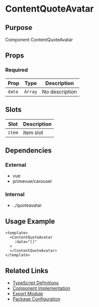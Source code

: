 # ContentQuoteAvatar

## Purpose

Component ContentQuoteAvatar

## Props

### Required
| Prop | Type | Description |
|------|------|-------------|
| `data` | `Array` | No description |

## Slots

| Slot | Description |
|------|-------------|
| `item` | item slot |

## Dependencies

### External
- vue
- primevue/carousel

### Internal
- ../quoteavatar

## Usage Example

```vue
<template>
  <ContentQuoteAvatar
    :data="[]"
  >
  </ContentQuoteAvatar>
</template>
```

## Related Links

- [TypeScript Definitions](./ContentQuoteAvatar.d.ts)
- [Component Implementation](./ContentQuoteAvatar.vue)
- [Export Module](./contentquoteavatar.js)
- [Package Configuration](./package.json)
